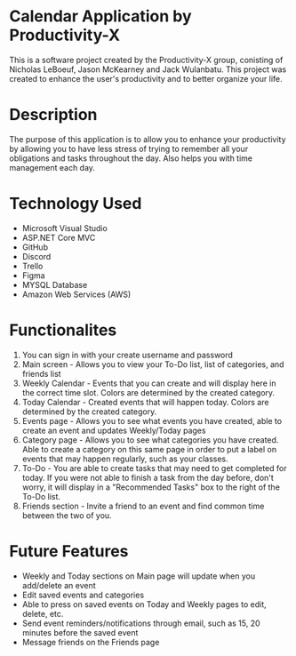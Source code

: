 # Calendar Application by Productivity-X
This is a software project created by the Productivity-X group, conisting of Nicholas LeBoeuf, Jason McKearney and Jack Wulanbatu. 
This project was created ​to enhance the user's productivity and to better organize your life.

# Description
The purpose of this application is to allow you to enhance your productivity by allowing you to have less stress of trying to remember all your obligations and tasks throughout the day. Also helps you with time management each day.

# Technology Used
- Microsoft Visual Studio​
- ASP.NET Core MVC​
- GitHub​
- Discord​
- Trello​
- Figma​
- MYSQL Database​
- Amazon Web Services (AWS)​

# Functionalites
1) You can sign in with your create username and password
2) Main screen - Allows you to view your To-Do list, list of categories, and friends list
3) Weekly Calendar - Events that you can create and will display here in the correct time slot. Colors are determined by the created category.
4) Today Calendar - Created events that will happen today. Colors are determined by the created category.
5) Events page - Allows you to see what events you have created, able to create an event and updates Weekly/Today pages
6) Category page - Allows you to see what categories you have created. Able to create a category on this same page in order to put a label on events that may happen regularly, such as your classes.
8) To-Do - You are able to create tasks that may need to get completed for today. If you were not able to finish a task from the day before, don't worry, it will display in a "Recommended Tasks" box to the right of the To-Do list.
9) Friends section - Invite a friend to an event and find common time between the two of you. 

# Future Features
- Weekly and Today sections on Main page will update when you add/delete an event
- Edit saved events and categories
- Able to press on saved events on Today and Weekly pages to edit, delete, etc.
- Send event reminders/notifications through email, such as 15, 20 minutes before the saved event
- Message friends on the Friends page
